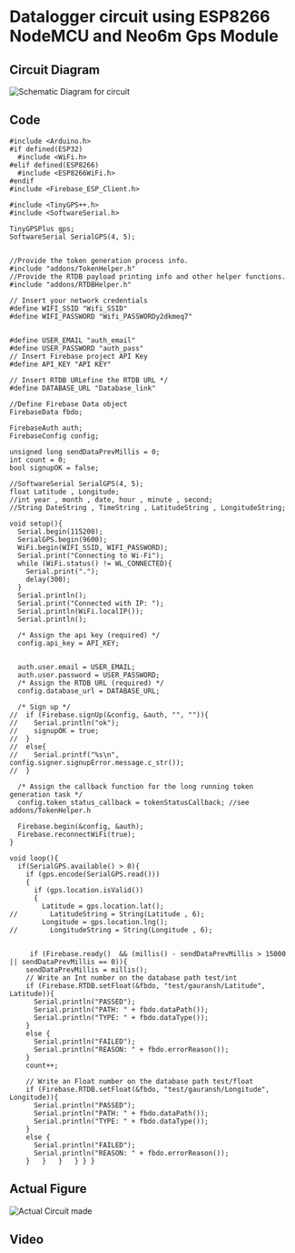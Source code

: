 # Datalogger circuit using ESP8266 NodeMCU and Neo6m Gps Module

## Circuit Diagram

![Schematic Diagram for circuit](/personal-site/images/projects/circuit.jpeg)

## Code

    #include <Arduino.h>
    #if defined(ESP32)
      #include <WiFi.h>
    #elif defined(ESP8266)
      #include <ESP8266WiFi.h>
    #endif
    #include <Firebase_ESP_Client.h>

    #include <TinyGPS++.h>
    #include <SoftwareSerial.h>

    TinyGPSPlus gps;
    SoftwareSerial SerialGPS(4, 5);


    //Provide the token generation process info.
    #include "addons/TokenHelper.h"
    //Provide the RTDB payload printing info and other helper functions.
    #include "addons/RTDBHelper.h"

    // Insert your network credentials
    #define WIFI_SSID "Wifi_SSID"
    #define WIFI_PASSWORD "Wifi_PASSWORDy2dkmeq7"


    #define USER_EMAIL "auth_email"
    #define USER_PASSWORD "auth_pass"
    // Insert Firebase project API Key
    #define API_KEY "API KEY"

    // Insert RTDB URLefine the RTDB URL */
    #define DATABASE_URL "Database_link"

    //Define Firebase Data object
    FirebaseData fbdo;

    FirebaseAuth auth;
    FirebaseConfig config;

    unsigned long sendDataPrevMillis = 0;
    int count = 0;
    bool signupOK = false;

    //SoftwareSerial SerialGPS(4, 5);
    float Latitude , Longitude;
    //int year , month , date, hour , minute , second;
    //String DateString , TimeString , LatitudeString , LongitudeString;

    void setup(){
      Serial.begin(115200);
      SerialGPS.begin(9600);
      WiFi.begin(WIFI_SSID, WIFI_PASSWORD);
      Serial.print("Connecting to Wi-Fi");
      while (WiFi.status() != WL_CONNECTED){
        Serial.print(".");
        delay(300);
      }
      Serial.println();
      Serial.print("Connected with IP: ");
      Serial.println(WiFi.localIP());
      Serial.println();

      /* Assign the api key (required) */
      config.api_key = API_KEY;


      auth.user.email = USER_EMAIL;
      auth.user.password = USER_PASSWORD;
      /* Assign the RTDB URL (required) */
      config.database_url = DATABASE_URL;

      /* Sign up */
    //  if (Firebase.signUp(&config, &auth, "", "")){
    //    Serial.println("ok");
    //    signupOK = true;
    //  }
    //  else{
    //    Serial.printf("%s\n", config.signer.signupError.message.c_str());
    //  }

      /* Assign the callback function for the long running token generation task */
      config.token_status_callback = tokenStatusCallback; //see addons/TokenHelper.h

      Firebase.begin(&config, &auth);
      Firebase.reconnectWiFi(true);
    }

    void loop(){
      if(SerialGPS.available() > 0){
        if (gps.encode(SerialGPS.read()))
        {
          if (gps.location.isValid())
          {
            Latitude = gps.location.lat();
    //        LatitudeString = String(Latitude , 6);
            Longitude = gps.location.lng();
    //        LongitudeString = String(Longitude , 6);


         if (Firebase.ready()  && (millis() - sendDataPrevMillis > 15000 || sendDataPrevMillis == 0)){
        sendDataPrevMillis = millis();
        // Write an Int number on the database path test/int
        if (Firebase.RTDB.setFloat(&fbdo, "test/gauransh/Latitude", Latitude)){
          Serial.println("PASSED");
          Serial.println("PATH: " + fbdo.dataPath());
          Serial.println("TYPE: " + fbdo.dataType());
        }
        else {
          Serial.println("FAILED");
          Serial.println("REASON: " + fbdo.errorReason());
        }
        count++;

        // Write an Float number on the database path test/float
        if (Firebase.RTDB.setFloat(&fbdo, "test/gauransh/Longitude", Longitude)){
          Serial.println("PASSED");
          Serial.println("PATH: " + fbdo.dataPath());
          Serial.println("TYPE: " + fbdo.dataType());
        }
        else {
          Serial.println("FAILED");
          Serial.println("REASON: " + fbdo.errorReason());
        }   }   }   } } }

## Actual Figure

![Actual Circuit made](/personal-site/images/projects/DataLoggerCircuit.jpg)

## Video
